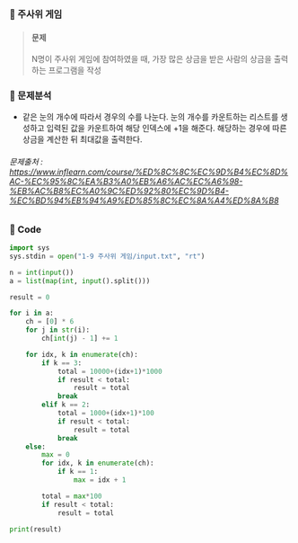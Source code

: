### 🥉 주사위 게임

> #### 문제
>
> N명이 주사위 게임에 참여하였을 때, 가장 많은 상금을 받은 사람의 상금을 출력하는 프로그램을 작성

### 📌 문제분석

- 같은 눈의 개수에 따라서 경우의 수를 나눈다. 눈의 개수를 카운트하는 리스트를 생성하고 입력된 값을 카운트하여 해당 인덱스에 +1을 해준다. 해당하는 경우에 따른 상금을 계산한 뒤 최대값을 출력한다.

###### 문제출처 : https://www.inflearn.com/course/%ED%8C%8C%EC%9D%B4%EC%8D%AC-%EC%95%8C%EA%B3%A0%EB%A6%AC%EC%A6%98-%EB%AC%B8%EC%A0%9C%ED%92%80%EC%9D%B4-%EC%BD%94%EB%94%A9%ED%85%8C%EC%8A%A4%ED%8A%B8

### 🔌 Code

```python
import sys
sys.stdin = open("1-9 주사위 게임/input.txt", "rt")

n = int(input())
a = list(map(int, input().split()))

result = 0

for i in a:
    ch = [0] * 6
    for j in str(i):
        ch[int(j) - 1] += 1

    for idx, k in enumerate(ch):
        if k == 3:
            total = 10000+(idx+1)*1000
            if result < total:
                result = total
            break
        elif k == 2:
            total = 1000+(idx+1)*100
            if result < total:
                result = total
            break
    else:
        max = 0
        for idx, k in enumerate(ch):
            if k == 1:
                max = idx + 1

        total = max*100
        if result < total:
            result = total

print(result)
```
